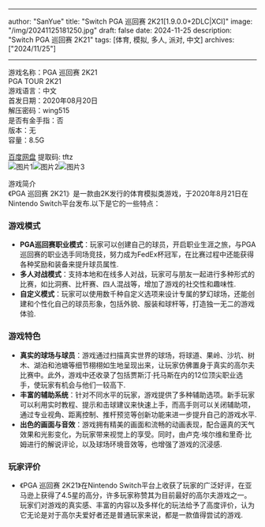 
---
author: "SanYue"
title: "Switch PGA 巡回赛 2K21[1.9.0.0+2DLC|XCI]"
image: "/img/20241125181250.jpg"
draft: false
date: 2024-11-25
description: "Switch PGA 巡回赛 2K21"
tags: [体育, 模拟, 多人, 派对, 中文]
archives: ["2024/11/25"]

---

游戏名称：PGA 巡回赛 2K21   
PGA TOUR 2K21    
游戏语言：中文  
首发日期：2020年08月20日  
解压密码：wing515  
是否有金手指：否  
版本：无   
容量：8.5G

[百度网盘](https://pan.baidu.com/s/1srxIw8WaV_uRaVXjC_e3OA) 提取码: tftz  
![图片1](/img/e43526.jpg)![图片2](/img/6fce30.jpg)![图片3](/img/68ff02.jpg)  

游戏简介  
《PGA 巡回赛 2K21》是一款由2K发行的体育模拟类游戏，于2020年8月21日在Nintendo Switch平台发布.以下是它的一些特点：

### 游戏模式
- **PGA巡回赛职业模式**：玩家可以创建自己的球员，开启职业生涯之旅，与PGA巡回赛的职业选手同场竞技，努力成为FedEx杯冠军，在比赛过程中还能获得各种奖励和装备来提升球员属性.
- **多人对战模式**：支持本地和在线多人对战，玩家可与朋友一起进行多种形式的比赛，如比洞赛、比杆赛、四人混战等，增加了游戏的社交性和趣味性.
- **自定义模式**：玩家可以使用数千种自定义选项来设计专属的梦幻球场，还能创建和个性化自己的球员形象，包括外貌、服装和球杆等，打造独一无二的游戏体验.

### 游戏特色
- **真实的球场与球员**：游戏通过扫描真实世界的球场，将球道、果岭、沙坑、树木、湖泊和池塘等细节栩栩如生地呈现出来，让玩家仿佛置身于真实的高尔夫比赛中。此外，游戏中还收录了包括贾斯汀·托马斯在内的12位顶尖职业选手，使玩家有机会与他们一较高下.
- **丰富的辅助系统**：针对不同水平的玩家，游戏提供了多种辅助选项。新手玩家可以利用实时教程、提示和击球建议来快速上手，而高手则可以关闭辅助项，通过专业视角、距离控制、推杆预览等创新功能来进一步提升自己的游戏水平.
- **出色的画面与音效**：游戏拥有精美的画面和流畅的动画表现，配合逼真的天气效果和光影变化，为玩家带来视觉上的享受。同时，由卢克·埃尔维和里奇·比姆进行的解说评论，以及球场环境音效等，也增强了游戏的沉浸感.

### 玩家评价
- 《PGA 巡回赛 2K21》在Nintendo Switch平台上收获了玩家的广泛好评，在亚马逊上获得了4.5星的高分，许多玩家称赞其为目前最好的高尔夫游戏之一。玩家们对游戏的真实感、丰富的内容以及多样化的玩法给予了高度评价，认为它无论是对于高尔夫爱好者还是普通玩家来说，都是一款值得尝试的游戏.
